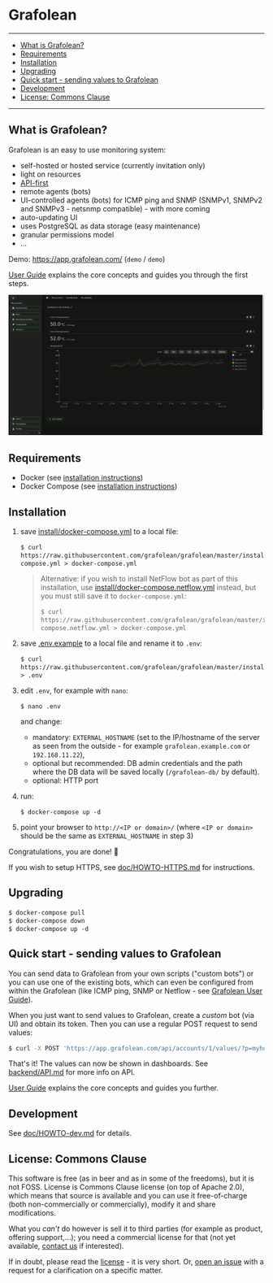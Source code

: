 # Grafolean

---

- [What is Grafolean?](#what-is-grafolean)
- [Requirements](#requirements)
- [Installation](#installation)
- [Upgrading](#upgrading)
- [Quick start - sending values to Grafolean](#quick-start---sending-values-to-grafolean)
- [Development](#development)
- [License: Commons Clause](#license-commons-clause)

---

## What is Grafolean?

Grafolean is an easy to use monitoring system:

- self-hosted or hosted service (currently invitation only)
- light on resources
- [API-first](https://app.grafolean.com/api-doc/)
- remote agents (bots)
- UI-controlled agents (bots) for ICMP ping and SNMP (SNMPv1, SNMPv2 and SNMPv3 - netsnmp compatible) - with more coming
- auto-updating UI
- uses PostgreSQL as data storage (easy maintenance)
- granular permissions model
- ...

Demo: https://app.grafolean.com/ (`demo` / `demo`)

[User Guide](doc/user-guide.md) explains the core concepts and guides you through the first steps.

![screenshot](doc/screenshot-dark.png)

## Requirements

- Docker (see [installation instructions](https://docs.docker.com/install/))
- Docker Compose (see [installation instructions](https://docs.docker.com/compose/install/))

## Installation

1) save [install/docker-compose.yml](https://raw.githubusercontent.com/grafolean/grafolean/master/install/docker-compose.yml) to a local file:

    ```
    $ curl https://raw.githubusercontent.com/grafolean/grafolean/master/install/docker-compose.yml > docker-compose.yml
    ```

    > Alternative: if you wish to install NetFlow bot as part of this installation, use [install/docker-compose.netflow.yml](https://raw.githubusercontent.com/grafolean/grafolean/master/install/docker-compose.netflow.yml) instead, but you must still save it to `docker-compose.yml`:
    >
    >    ```
    >    $ curl https://raw.githubusercontent.com/grafolean/grafolean/master/install/docker-compose.netflow.yml > docker-compose.yml
    >    ```

2) save [.env.example](https://raw.githubusercontent.com/grafolean/grafolean/master/install/.env.example) to a local file and rename it to `.env`:

    ```
    $ curl https://raw.githubusercontent.com/grafolean/grafolean/master/install/.env.example > .env
    ```

3) edit `.env`, for example with `nano`:
    ```
    $ nano .env
    ```
     and change:

    - mandatory: `EXTERNAL_HOSTNAME` (set to the IP/hostname of the server as seen from the outside - for example `grafolean.example.com` or `192.168.11.22`),
    - optional but recommended: DB admin credentials and the path where the DB data will be saved locally (`/grafolean-db/` by default).
    - optional: HTTP port

4) run:
    ```
    $ docker-compose up -d
    ```

5) point your browser to `http://<IP or domain>/` (where `<IP or domain>` should be the same as `EXTERNAL_HOSTNAME` in step 3)

Congratulations, you are done! :rocket:

If you wish to setup HTTPS, see [doc/HOWTO-HTTPS.md](doc/HOWTO-HTTPS.md) for instructions.

## Upgrading

```
$ docker-compose pull
$ docker-compose down
$ docker-compose up -d
```

## Quick start - sending values to Grafolean

You can send data to Grafolean from your own scripts ("custom bots") or you can use one of the existing bots, which can even be configured from within the Grafolean (like ICMP ping, SNMP or Netflow - see [Grafolean User Guide](doc/user-guide.md)).

When you just want to send values to Grafolean, create a *custom* bot (via UI) and obtain its token. Then you can use a regular POST request to send values:

```bash
$ curl -X POST 'https://app.grafolean.com/api/accounts/1/values/?p=myhouse.livingroom.humidity&v=57.3&b=<BotAPIToken>'
```

That's it! The values can now be shown in dashboards. See [backend/API.md](backend/API.md) for more info on API.

[User Guide](doc/user-guide.md) explains the core concepts and guides you further.

## Development

See [doc/HOWTO-dev.md](doc/HOWTO-dev.md) for details.

## License: Commons Clause

This software is free (as in beer and as in some of the freedoms), but it is not FOSS. License is Commons Clause license (on top of Apache 2.0), which means that source is available and you can use it free-of-charge (both non-commercially or commercially), modify it and share modifications.

What you _can't_ do however is sell it to third parties (for example as product, offering support,...); you need a commercial license for that (not yet
available, [contact us](mailto:info@grafolean.com) if interested).

If in doubt, please read the [license](./LICENSE.md) - it is very short. Or, [open an issue](https://github.com/grafolean/grafolean/issues) with a request for a clarification on a specific matter.
